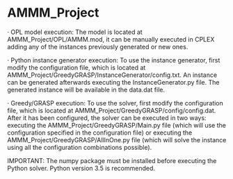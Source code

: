 # AMMM_Project

· OPL model execution: The model is located at AMMM_Project/OPL/AMMM.mod, it can be manually executed in CPLEX adding any of the instances previously generated or new ones.

· Python instance generator execution: To use the instance generator, first modify the configuration file, which is located at AMMM_Project/GreedyGRASP/InstanceGenerator/config.txt. An instance can be generated afterwards executing the InstanceGenerator.py file. The generated instance will be available in the data.dat file.

· Greedy/GRASP execution:  To use the solver, first modify the configuration file, which is located at AMMM_Project/GreedyGRASP/config/config.dat. After it has been configured, the solver can be executed in two ways: executing the AMMM_Project/GreedyGRASP/Main.py file (which will use the configuration specified in the configuration file) or executing the AMMM_Project/GreedyGRASP/AllInOne.py file (which will solve the instance using all the configuration combinations possible).

IMPORTANT: The numpy package must be installed before executing the Python solver. Python version 3.5 is recommended.
